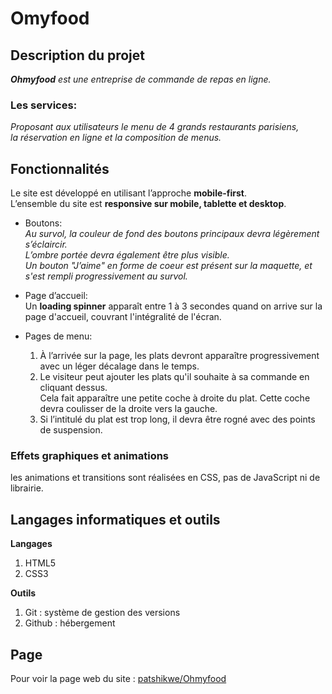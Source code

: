 # **Omyfood**

## Description du projet
***Ohmyfood*** *est une entreprise de commande de repas en ligne.*  

### Les services:  
*Proposant aux utilisateurs le menu de 4 grands restaurants parisiens,   
la réservation en ligne et la composition de menus.*  

## Fonctionnalités 
Le site est développé en utilisant l’approche **mobile-first**.  
L’ensemble du site est **responsive sur mobile, tablette et desktop**.

- Boutons:  
*Au survol, la couleur de fond des boutons principaux devra légèrement s’éclaircir.  
L’ombre portée devra également être plus visible.  
Un bouton "J’aime" en forme de coeur est présent sur la maquette,
et s'est rempli progressivement au survol.*

- Page d’accueil:  
Un __loading spinner__ apparaît entre 1 à 3 secondes quand on arrive sur la page d'accueil, couvrant l'intégralité de l'écran.  

- Pages de menu:  
  1. À l’arrivée sur la page, les plats devront apparaître progressivement avec un léger
     décalage dans le temps.  
  2. Le visiteur peut ajouter les plats qu'il souhaite à sa commande en cliquant dessus.  
     Cela fait apparaître une petite coche à droite du plat. Cette coche devra coulisser de la droite vers la gauche.  
  3. Si l’intitulé du plat est trop long, il devra être rogné avec
     des points de suspension. 

### Effets graphiques et animations
les animations et transitions sont réalisées en CSS, pas de JavaScript ni de librairie.

## Langages informatiques et outils

**Langages**
1. HTML5
2. CSS3

**Outils**
1. Git : système de gestion des versions
2. Github : hébergement

## Page
Pour voir la page web du site : [patshikwe/Ohmyfood](https://patshikwe.github.io/tshimpakakwekwepatrick_3_26082021/)
